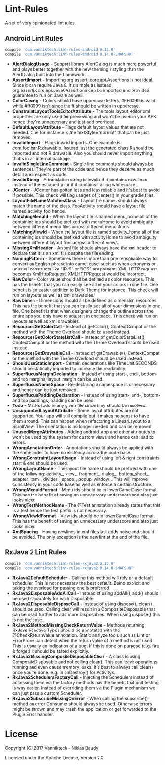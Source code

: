 Lint-Rules
==========

A set of very opinionated lint rules.

## Android Lint Rules

```groovy
compile 'com.vanniktech:lint-rules-android:0.13.0'
compile 'com.vanniktech:lint-rules-android:0.14.0-SNAPSHOT'
```

- **AlertDialogUsage** - Support library AlertDialog is much more powerful and plays better together with the new theming / styling than the AlertDialog built into the framework.
- **AssertjImport** - Importing org.assertj.core.api.Assertions is not ideal. Since it can require Java 8. It's simple as instead org.assertj.core.api.Java6Assertions can be imported and provides guarantee to run on Java 6 as well.
- **ColorCasing** - Colors should have uppercase letters. #FF0099 is valid while #ff0099 isn't since the ff should be written in uppercase.
- **ConstraintLayoutToolsEditorAttribute** - The tools:layout_editor xml properties are only used for previewing and won't be used in your APK hence they're unnecessary and just add overhead.
- **DefaultLayoutAttribute** - Flags default layout values that are not needed. One for instance is the textStyle="normal" that can be just removed.
- **InvalidImport** - Flags invalid imports. One example is com.foo.bar.R.drawable. Instead just the generated class R should be imported and not R.drawable. Also you should never import anything that's in an internal package.
- **InvalidSingleLineComment** - Single line comments should always be sentences. They're part of the code and hence they deserve as much detail and respect as code.
- **InvalidString** - A translation string is invalid if it contains new lines instead of the escaped \n or if it contains trailing whitespace.
- **JCenter** - JCenter has gotten less and less reliable and it's best to avoid if possible. This check will flag usages of jcenter() in your gradle files.
- **LayoutFileNameMatchesClass** - Layout file names should always match the name of the class. FooActivity should have a layout file named activity_foo hence.
- **MatchingMenuId** - When the layout file is named menu_home all of the containing ids should be prefixed with menuHome to avoid ambiguity between different menu files across different menu items.
- **MatchingViewId** - When the layout file is named activity_home all of the containing ids should be prefixed with activityHome to avoid ambiguity between different layout files across different views.
- **MissingXmlHeader** - An xml file should always have the xml header to declare that it is an xml file despite the file ending.
- **NamingPattern** - Sometimes there is more than one reasonable way to convert an English phrase into camel case, such as when acronyms or unusual constructs like "IPv6" or "iOS" are present. XML HTTP request becomes XmlHttpRequest. XMLHTTPRequest would be incorrect.
- **RawColor** - Color value should all be defined as color resources. This has the benefit that you can easily see all of your colors in one file. One benefit is an easier addition to Dark Theme for instance. This check will run on layouts as well as xml drawables.
- **RawDimen** - Dimensions should all be defined as dimension resources. This has the benefit that you can easily see all of your dimensions in one file. One benefit is that when designers change the outline across the entire app you only have to adjust it in one place. This check will run on layouts as well as xml drawables.
- **ResourcesGetColorCall** - Instead of getColor(), ContextCompat or the method with the Theme Overload should be used instead.
- **ResourcesGetColorStateListCall** - Instead of getColorStateList(), ContextCompat or the method with the Theme Overload should be used instead.
- **ResourcesGetDrawableCall** - Instead of getDrawable(), ContextCompat or the method with the Theme Overload should be used instead.
- **ShouldUseStaticImport** - Certain declarations like TimeUnit.SECONDS should be statically imported to increase the readability.
- **SuperfluousMarginDeclaration** - Instead of using start-, end-, bottom- and top margins, layout_margin can be used.
- **SuperfluousNameSpace** - Re-declaring a namespace is unnecessary and hence can be just removed.
- **SuperfluousPaddingDeclaration** - Instead of using start-, end-, bottom- and top paddings, padding can be used.
- **Todo** - Marks todo in any given file since they should be resolved.
- **UnsupportedLayoutAttribute** - Some layout attributes are not supported. Your app will still compile but it makes no sense to have them around. This can happen when refactoring a LinearLayout to a ScrollView. The orientation is no longer needed and can be removed.
- **UnusedMergeAttributes** - Adding android, app and other attributes to <merge> won't be used by the system for custom views and hence can lead to errors.
- **WrongAnnotationOrder** - Annotations should always be applied with the same order to have consistency across the code base.
- **WrongConstraintLayoutUsage** - Instead of using left & right constraints start & end should be used.
- **WrongLayoutName** - The layout file name should be prefixed with one of the following: activity_, view_, fragment_, dialog_, bottom_sheet_, adapter_item_, divider_, space_, popup_window_. This will improve consistency in your code base as well as enforce a certain structure.
- **WrongMenuIdFormat** - Menu ids should be in lowerCamelCase format. This has the benefit of saving an unnecessary underscore and also just looks nicer.
- **WrongTestMethodName** - The @Test annotation already states that this is a test hence the test prefix is not necessary.
- **WrongViewIdFormat** - View ids should be in lowerCamelCase format. This has the benefit of saving an unnecessary underscore and also just looks nicer.
- **XmlSpacing** - Having newlines in xml files just adds noise and should be avoided. The only exception is the new lint at the end of the file.

## RxJava 2 Lint Rules

```groovy
compile 'com.vanniktech:lint-rules-rxjava2:0.13.0'
compile 'com.vanniktech:lint-rules-rxjava2:0.14.0-SNAPSHOT'
```

- **RxJava2DefaultScheduler** - Calling this method will rely on a default scheduler. This is not necessary the best default. Being explicit and taking the overload for passing one is preferred.
- **RxJava2DisposableAddAllCall** - Instead of using addAll(), add() should be used separately for each Disposable.
- **RxJava2DisposableDisposeCall** - Instead of using dispose(), clear() should be used. Calling clear will result in a CompositeDisposable that can be used further to add more Disposables. When using dispose() this is not the case.
- **RxJava2MethodMissingCheckReturnValue** - Methods returning RxJava Reactive Types should be annotated with the @CheckReturnValue annotation. Static analyze tools such as Lint or ErrorProne can detect when the return value of a method is not used. This is usually an indication of a bug. If this is done on purpose (e.g. fire & forget) it should be stated explicitly.
- **RxJava2MissingCompositeDisposableClear** - A class is using CompositeDisposable and not calling clear(). This can leave operations running and even cause memory leaks. It's best to always call clear() once you're done. e.g. in onDestroy() for Activitys.
- **RxJava2SchedulersFactoryCall** - Injecting the Schedulers instead of accessing them via the factory methods has the benefit that unit testing is way easier. Instead of overriding them via the Plugin mechanism we can just pass a custom Scheduler.
- **RxJava2SubscribeMissingOnError** - When calling the subscribe() method an error Consumer should always be used. Otherwise errors might be thrown and may crash the application or get forwarded to the Plugin Error handler.

# License

Copyright (C) 2017 Vanniktech - Niklas Baudy

Licensed under the Apache License, Version 2.0
